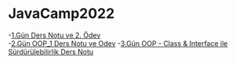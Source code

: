 # JavaCamp2022

-[1.Gün Ders Notu ve 2. Ödev ](https://github.com/AAyar94/JavaCamp2022/tree/master/src/Gun1_Ders_ve_Odev/helloJava) <br />
-[2.Gün OOP_1 Ders Notu ve Odev](https://github.com/AAyar94/JavaCamp2022/tree/master/src/Gun2_Ders_OOP_1_ve_Odev)
-[3.Gün OOP - Class & Interface ile Sürdürülebilirlik Ders Notu](https://github.com/AAyar94/oopWithNLayeredApp/tree/master/src)
